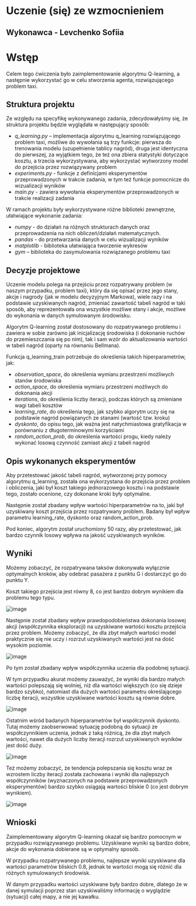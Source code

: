 # **Uczenie (się) ze wzmocnieniem**
## Wykonawca - Levchenko Sofiia

# Wstęp

Celem tego ćwiczenia było zaimplementowanie algorytmu Q-learning, a następnie wykorzystać 
go w celu stworzenia agenta, rozwiązującego problem taxi.

## Struktura projektu

Ze względu na specyfikę wykonywanego zadania, zdecydowałyśmy się, że struktura projektu 
będzie wyglądała w następujący sposób:

- *q_learning.py* – implementacja algorytmu q_learning rozwiązującego problem taxi, 
możliwe do wywołania są trzy funkcje: pierwsza do trenowania modelu (uzupełnienie 
tablicy nagród), druga jest identyczna do pierwszej, za wyjątkiem tego, że też ona zbiera 
statystyki dotyczące kosztu, a trzecia wykorzystywana, aby wykorzystać wytworzony 
model do przejścia przez rozwiązywany problem
- *experiments.py* - funkcje z definicjami eksperymentów przeprowadzonych w trakcie 
zadania, w tym też funkcje pomocnicze do wizualizacji wyników
- *main.py* - zawiera wywołania eksperymentów przeprowadzonych w trakcie realizacji 
zadania

W ramach projektu były wykorzystywane różne biblioteki zewnętrzne, ułatwiające wykonanie 
zadania:

- *numpy* - do działań na różnych strukturach danych oraz przeprowadzenia na nich 
obliczeń/działań matematycznych.
- *pandas* - do przetwarzania danych w celu wizualizacji wyników
- *matplotlib* - biblioteka ułatwiająca tworzenie wykresów
- *gym* – biblioteka do zasymulowania rozwiązanego problemu taxi

## Decyzje projektowe

Uczenie modelu polega na przejściu przez rozpatrywany problem (w naszym przypadku, 
problem taxi), który da się opisać przez jego stany, akcje i nagrody (jak w modelu decyzyjnym 
Markowa), wiele razy i na podstawie uzyskiwanych nagród, zmieniać zawartość tabeli nagród w 
taki sposób, aby reprezentowała ona wszystkie możliwe stany i akcje, możliwe do wykonania w 
danych symulowanym środowisku.

Algorytm Q-learning został dostosowany do rozpatrywanego problemu i zawiera w sobie 
zarówno jak inicjalizację środowiska (i dokonanie ruchów do przemieszczania się po nim), tak i 
sam wzór do aktualizowania wartości w tabeli nagród (oparty na równaniu Bellmana).

Funkcja q_learning_train potrzebuje do określenia takich hiperparametrów, jak:

- *observation_space*, do określenia wymiaru przestrzeni możliwych stanów środowiska
- *action_space*, do określenia wymiaru przestrzeni możliwych do dokonania akcji
- *iterations*, do określenia liczby iteracji, podczas których są zmieniane wagi tabeli 
kosztów
- *learning_rate*, do określenia tego, jak szybko algorytm uczy się na podstawie nagród 
powiązanych ze stanami (wartość tzw. kroku)
- *dyskonto*, do opisu tego, jak ważna jest natychmiastowa gratyfikacja w porównaniu z 
długoterminowymi korzyściami
- *random_action_prob*, do określenia wartości progu, kiedy należy wykonać losową 
czynność zamiast akcji z tabeli nagród

## Opis wykonanych eksperymentów

Aby przetestować jakość tabeli nagród, wytworzonej przy pomocy algorytmu 
q_learning, została ona wykorzystana do przejścia przez problem i obliczenia, jaki był 
koszt takiego jednorazowego kosztu i na podstawie tego, zostało ocenione, czy 
dokonane kroki były optymalne.

Następnie został zbadany wpływ wartości hiperparametrów na to, jaki był uzyskiwany 
koszt przejścia przez rozpatrywany problem. Badany był wpływ parametru 
learning_rate, dyskonto oraz random_action_prob.

Pod koniec, algorytm został uruchomiony 50 razy, aby przetestować, jak bardzo czynnik 
losowy wpływa na jakość uzyskiwanych wyników.

## Wyniki

Możemy zobaczyć, że rozpatrywana taksów dokonywała wyłącznie optymalnych kroków, aby 
odebrać pasażera z punktu G i dostarczyć go do punktu Y. 

Koszt takiego przejścia jest równy 8, co jest bardzo dobrym wynikiem dla problemu tego typu.

![image](https://user-images.githubusercontent.com/62251424/178162137-8f425195-56a0-4438-a2f7-28c166ba83f1.png)

Następnie został zbadany wpływ prawdopodobieństwa dokonania losowej akcji 
(współczynnika eksploracji) na uzyskiwane wartości kosztu przejścia przez problem. 
Możemy zobaczyć, że dla zbyt małych wartości model praktycznie się nie uczy i rozrzut 
uzyskiwanych wartości jest na dość wysokim poziomie.

![image](https://user-images.githubusercontent.com/62251424/178162145-c243a667-04af-4e44-9007-5f695df7a326.png)

Po tym został zbadany wpływ współczynnika uczenia dla podobnej sytuacji.

W tym przypadku akurat możemy zauważyć, że wyniki dla bardzo małych wartości polepszają 
się wolniej, niż dla wartości większych (co się dzieje bardzo szybko), natomiast dla dużych 
wartości parametru określającego liczbę iteracji, wszystkie uzyskiwane wartości kosztu są 
równie dobre.

![image](https://user-images.githubusercontent.com/62251424/178162153-79d02086-9305-45fe-b318-e4c03e85e22d.png)

Ostatnim wśród badanych hiperparametrów był współczynnik dyskonto. Tutaj możemy 
zaobserwować sytuację podobną do sytuacji ze współczynnikiem uczenia, jednak z taką różnicą, 
że dla zbyt małych wartości, nawet dla dużych liczby iteracji rozrzut uzyskiwanych wyników 
jest dość duży.

![image](https://user-images.githubusercontent.com/62251424/178162163-b0cfc2ed-e86d-417d-b304-83b3e6b8700e.png)

Też możemy zobaczyć, że tendencja polepszania się kosztu wraz ze wzrostem liczby iteracji 
została zachowana i wyniki dla najlepszych współczynników (wyznaczonych na podstawie 
przeprowadzonych eksperymentów) bardzo szybko osiągają wartości bliskie 0 (co jest dobrym 
wynikiem).

![image](https://user-images.githubusercontent.com/62251424/178162170-97a0143e-045e-463e-9916-5a3f296d2906.png)

## Wnioski

Zaimplementowany algorytm Q-learning okazał się bardzo pomocnym w przypadku 
rozwiązywanego problemu. Uzyskiwane wyniki są bardzo dobre, akcje do wykonania 
dobierane są w optymalny sposób.

W przypadku rozpatrywanego problemu, najlepsze wyniki uzyskiwane dla wartości 
parametrów bliskich 0.8, jednak te wartości mogą się różnić dla różnych symulowanych 
środowisk.

W danym przypadku wartości uzyskiwane były bardzo dobre, dlatego że w danej symulacji
poprzez stan uzyskiwaliśmy informację o wyglądzie (sytuacji) całej mapy, a nie jej kawałku.
